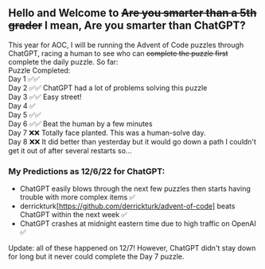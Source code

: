 ## Hello and Welcome to ~~Are you smarter than a 5th grader~~ I mean, Are you smarter than ChatGPT?


This year for AOC, I will be running the Advent of Code puzzles through ChatGPT, racing
a human to see who can ~~complete the puzzle first~~ complete the daily puzzle. So far:  
      Puzzle Completed:  
Day 1 ✅✅  
Day 2 ✅✅ ChatGPT had a lot of problems solving this puzzle  
Day 3 ✅✅ Easy street!  
Day 4 ✅  
Day 5 ✅✅  
Day 6 ✅✅ Beat the human by a few minutes  
Day 7 ❌❌ Totally face planted. This was a human-solve day.  
Day 8 ❌❌ It did better than yesterday but it would go down a path I couldn't get it out of after several restarts so...  


### My Predictions as 12/6/22 for ChatGPT:

- ChatGPT easily blows through the next few puzzles then starts having trouble with more complex items ✅
- derrickturk[https://github.com/derrickturk/advent-of-code] beats ChatGPT within the next week ✅
- ChatGPT crashes at midnight eastern time due to high traffic on OpenAI ✅

Update: all of these happened on 12/7! However, ChatGPT didn't stay down for long but it never could complete the Day 7 puzzle.
